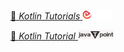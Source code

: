 [🧪 _Kotlin Tutorials_ ](https://www.educba.com/software-development/software-development-tutorials/kotlin-tutorial/)<img src="../img/educba.png" style="height:15px;"/>

[🧪 _Kotlin Tutorial_ ](https://www.javatpoint.com/kotlin-tutorial)<img src="../img/javatpoint.png" style="height:15px;"/>
